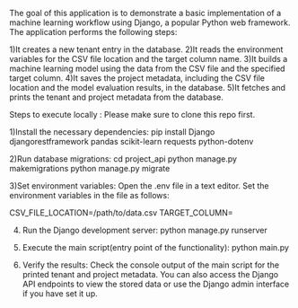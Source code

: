 The goal of this application is to demonstrate a basic implementation of a machine learning workflow using Django, a popular Python web framework. The application performs the following steps:

1)It creates a new tenant entry in the database.
2)It reads the environment variables for the CSV file location and the target column name.
3)It builds a machine learning model using the data from the CSV file and the specified target column.
4)It saves the project metadata, including the CSV file location and the model evaluation results, in the database.
5)It fetches and prints the tenant and project metadata from the database.


Steps to execute locally :
Please make sure to clone this repo first.



1)Install the necessary dependencies:
	pip install Django djangorestframework pandas scikit-learn requests python-dotenv

2)Run database migrations:
	cd project_api
	python manage.py makemigrations
	python manage.py migrate

3)Set environment variables:
	Open the .env file in a text editor.
	Set the environment variables in the file as follows:

CSV_FILE_LOCATION=/path/to/data.csv
TARGET_COLUMN=<single column in csv file to evaluate>

4) Run the Django development server:
	python manage.py runserver

5) Execute the main script(entry point of the functionality):
	python main.py

6) Verify the results:
	Check the console output of the main script for the printed tenant and project metadata.
You can also access the Django API endpoints to view the stored data or use the Django admin interface if you have set it up.
	
